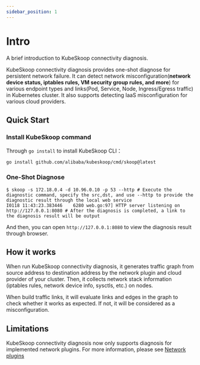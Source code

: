 ```yaml
---
sidebar_position: 1
---
```


# Intro

A brief introduction to KubeSkoop connectivity diagnosis.

KubeSkoop connectivity diagnosis provides one-shot diagnose for persistent network failure. It can detect network misconfiguration(**network device status, iptables rules, VM security group rules, and more**) for various endpoint types and links(Pod, Service, Node, Ingress/Egress traffic) in Kubernetes cluster. It also supports detecting IaaS misconfiguration for various cloud providers.

## Quick Start

### Install KubeSkoop command
Through `go install` to install KubeSkoop CLI：
```
go install github.com/alibaba/kubeskoop/cmd/skoop@latest
```

### One-Shot Diagnose
```shell
$ skoop -s 172.18.0.4 -d 10.96.0.10 -p 53 --http # Execute the diagnostic command, specify the src,dst, and use --http to provide the diagnostic result through the local web service
I0118 11:43:23.383446    6280 web.go:97] HTTP server listening on http://127.0.0.1:8080 # After the diagnosis is completed, a link to the diagnosis result will be output
```
And then, you can open `http://127.0.0.1:8080` to view the diagnosis result through browser.

## How it works

When run KubeSkoop connectivity diagnosis, it generates traffic graph from source address to destination address by the network plugin and cloud provider of your cluster. Then, it collects network stack information (iptables rules, network device info, sysctls, etc.) on nodes.

When build traffic links, it will evaluate links and edges in the graph to check whether it works as expected. If not, it will be considered as a misconfiguration.

## Limitations

KubeSkoop connectivity diagnosis now only supports diagnosis for implemented network plugins. For more information, please see [Network plugins](network-plugins.md)
